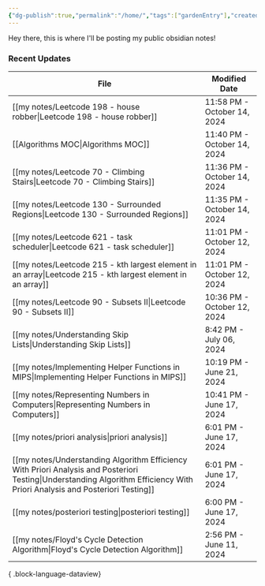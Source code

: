 ```yaml
---
{"dg-publish":true,"permalink":"/home/","tags":["gardenEntry"],"created":"2024-01-28T17:25:41.506-05:00","updated":"2024-06-17T18:13:40.216-04:00"}
---
```



Hey there, this is where I'll be posting my public obsidian notes!

### Recent Updates
| File                                                                                                                                                                           | Modified Date               |
| ------------------------------------------------------------------------------------------------------------------------------------------------------------------------------ | --------------------------- |
| [[my notes/Leetcode 198 - house robber\|Leetcode 198 - house robber]]                                                                                                       | 11:58 PM - October 14, 2024 |
| [[Algorithms MOC\|Algorithms MOC]]                                                                                                                                          | 11:40 PM - October 14, 2024 |
| [[my notes/Leetcode 70 - Climbing Stairs\|Leetcode 70 - Climbing Stairs]]                                                                                                   | 11:36 PM - October 14, 2024 |
| [[my notes/Leetcode 130 - Surrounded Regions\|Leetcode 130 - Surrounded Regions]]                                                                                           | 11:35 PM - October 14, 2024 |
| [[my notes/Leetcode 621 - task scheduler\|Leetcode 621 - task scheduler]]                                                                                                   | 11:01 PM - October 12, 2024 |
| [[my notes/Leetcode 215 - kth largest element in an array\|Leetcode 215 - kth largest element in an array]]                                                                 | 11:01 PM - October 12, 2024 |
| [[my notes/Leetcode 90 - Subsets II\|Leetcode 90 - Subsets II]]                                                                                                             | 10:36 PM - October 12, 2024 |
| [[my notes/Understanding Skip Lists\|Understanding Skip Lists]]                                                                                                             | 8:42 PM - July 06, 2024     |
| [[my notes/Implementing Helper Functions in MIPS\|Implementing Helper Functions in MIPS]]                                                                                   | 10:19 PM - June 21, 2024    |
| [[my notes/Representing Numbers in Computers\|Representing Numbers in Computers]]                                                                                           | 10:41 PM - June 17, 2024    |
| [[my notes/priori analysis\|priori analysis]]                                                                                                                               | 6:01 PM - June 17, 2024     |
| [[my notes/Understanding Algorithm Efficiency With Priori Analysis and Posteriori Testing\|Understanding Algorithm Efficiency With Priori Analysis and Posteriori Testing]] | 6:01 PM - June 17, 2024     |
| [[my notes/posteriori testing\|posteriori testing]]                                                                                                                         | 6:00 PM - June 17, 2024     |
| [[my notes/Floyd's Cycle Detection Algorithm\|Floyd's Cycle Detection Algorithm]]                                                                                           | 2:56 PM - June 11, 2024     |

{ .block-language-dataview}

